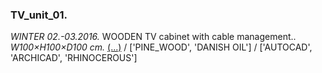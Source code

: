  ### TV_unit_01.         
_WINTER 02.-03.2016._
WOODEN TV cabinet with cable management.. _W100×H100×D100 cm._ [(...)](https://www.google.com)
/
['PINE_WOOD', 'DANISH OIL']
/
['AUTOCAD', 'ARCHICAD', 'RHINOCEROUS']
